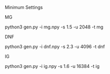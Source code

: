 Minimum Settings

MG

python3 gen.py -i mg.npy -s 1.5 -u 2048 -t mg

DNF

python3 gen.py -i dnf.npy -s 2.3 -u 4096 -t dnf

IG

python3 gen.py -i ig.npy -s 1.6 -u 16384 -t ig
